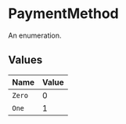 # PaymentMethod

An enumeration.


## Values

| Name   | Value  |
| ------ | ------ |
| `Zero` | 0      |
| `One`  | 1      |